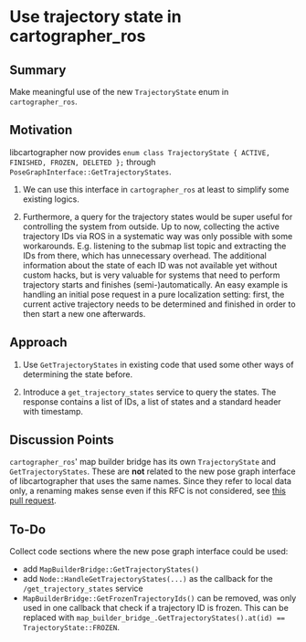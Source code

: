 # Use trajectory state in cartographer_ros

## Summary
[summary]: #summary

Make meaningful use of the new `TrajectoryState` enum in `cartographer_ros`.

## Motivation
[motivation]: #motivation

libcartographer now provides `enum class TrajectoryState { ACTIVE, FINISHED, FROZEN, DELETED };` through `PoseGraphInterface::GetTrajectoryStates`.

1. We can use this interface in `cartographer_ros` at least to simplify some existing logics.

2. Furthermore, a query for the trajectory states would be super useful for controlling the system from outside.
Up to now, collecting the active trajectory IDs via ROS in a systematic way was only possible with some workarounds.
E.g. listening to the submap list topic and extracting the IDs from there, which has unnecessary overhead.
The additional information about the state of each ID was not available yet without custom hacks, but is very valuable for systems that need to perform trajectory starts and finishes (semi-)automatically.
An easy example is handling an initial pose request in a pure localization setting: first, the current active trajectory needs to be determined and finished in order to then start a new one afterwards.

## Approach
[approach]: #approach

1. Use `GetTrajectoryStates` in existing code that used some other ways of determining the state before.

2. Introduce a `get_trajectory_states` service to query the states.
The response contains a list of IDs, a list of states and a standard header with timestamp.

## Discussion Points
[discussion]: #discussion
`cartographer_ros`' map builder bridge has its own `TrajectoryState` and `GetTrajectoryStates`.
These are __not__ related to the new pose graph interface of libcartographer that uses the same names.
Since they refer to local data only, a renaming makes sense even if this RFC is not considered, see [this pull request](https://github.com/googlecartographer/cartographer_ros/pull/908).

## To-Do

Collect code sections where the new pose graph interface could be used:
 
* add `MapBuilderBridge::GetTrajectoryStates()`
* add `Node::HandleGetTrajectoryStates(...)` as the callback for the `/get_trajectory_states` service
* `MapBuilderBridge::GetFrozenTrajectoryIds()` can be removed, was only used in one callback that check if a trajectory ID is frozen.
This can be replaced with `map_builder_bridge_.GetTrajectoryStates().at(id) == TrajectoryState::FROZEN`.
